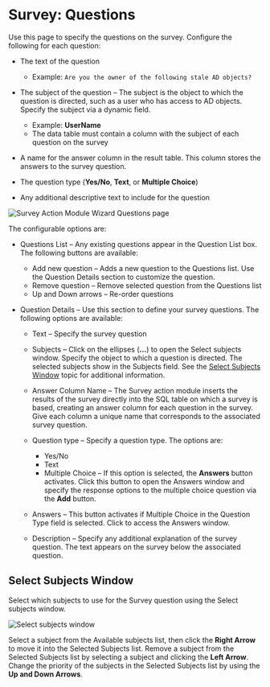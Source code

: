 # Survey: Questions

Use this page to specify the questions on the survey. Configure the following for each question:

- The text of the question

  - Example: `Are you the owner of the following stale AD objects?`

- The subject of the question – The subject is the object to which the question is directed, such as
  a user who has access to AD objects. Specify the subject via a dynamic field.

  - Example: **UserName**
  - The data table must contain a column with the subject of each question on the survey

- A name for the answer column in the result table. This column stores the answers to the survey
  question.
- The question type (**Yes/No**, **Text**, or **Multiple Choice**)
- Any additional descriptive text to include for the question

![Survey Action Module Wizard Questions page](/img/product_docs/accessanalyzer/admin/action/survey/questions.webp)

The configurable options are:

- Questions List – Any existing questions appear in the Question List box. The following buttons are
  available:

  - Add new question – Adds a new question to the Questions list. Use the Question Details section
    to customize the question.
  - Remove question – Remove selected question from the Questions list
  - Up and Down arrows – Re-order questions

- Question Details – Use this section to define your survey questions. The following options are
  available:

  - Text – Specify the survey question
  - Subjects – Click on the ellipses (**…**) to open the Select subjects window. Specify the
    object to which a question is directed. The selected subjects show in the Subjects field. See
    the [Select Subjects Window](#select-subjects-window) topic for additional information.
  - Answer Column Name – The Survey action module inserts the results of the survey directly into
    the SQL table on which a survey is based, creating an answer column for each question in the
    survey. Give each column a unique name that corresponds to the associated survey question.
  - Question type – Specify a question type. The options are:

    - Yes/No
    - Text
    - Multiple Choice – If this option is selected, the **Answers** button activates. Click this
      button to open the Answers window and specify the response options to the multiple choice
      question via the **Add** button.

  - Answers – This button activates if Multiple Choice in the Question Type field is selected.
    Click to access the Answers window.
  - Description – Specify any additional explanation of the survey question. The text appears on
    the survey below the associated question.

## Select Subjects Window

Select which subjects to use for the Survey question using the Select subjects window.

![Select subjects window](/img/product_docs/accessanalyzer/admin/action/survey/selectsubjects.webp)

Select a subject from the Available subjects list, then click the **Right Arrow** to move it into
the Selected Subjects list. Remove a subject from the Selected Subjects list by selecting a subject
and clicking the **Left Arrow**. Change the priority of the subjects in the Selected Subjects list
by using the **Up and Down Arrows**.
